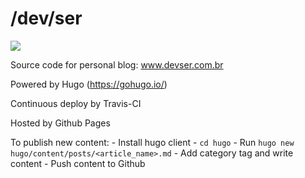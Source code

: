 # /dev/ser

![](https://api.travis-ci.org/rpagliuca/devser.svg?branch=master)

Source code for personal blog: www.devser.com.br

Powered by Hugo (https://gohugo.io/)

Continuous deploy by Travis-CI

Hosted by Github Pages

To publish new content:
    - Install hugo client
    - `cd hugo`
    - Run `hugo new hugo/content/posts/<article_name>.md`
    - Add category tag and write content
    - Push content to Github
